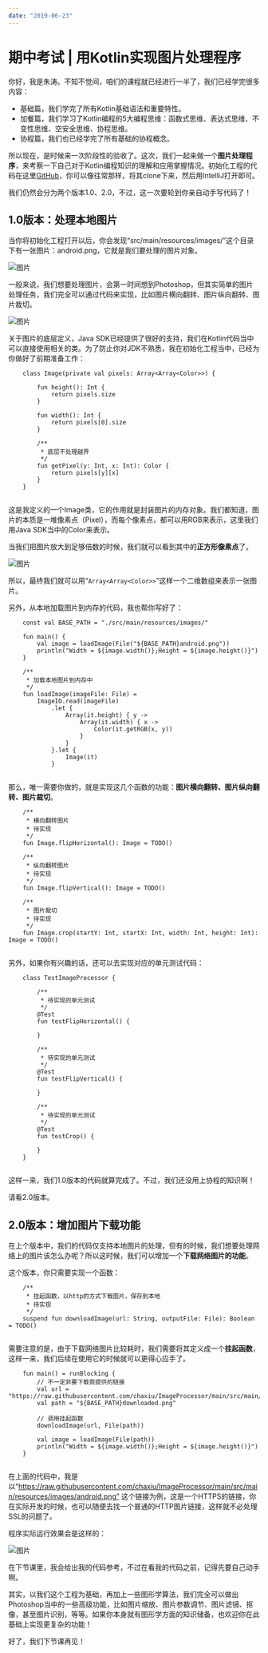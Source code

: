 ```yaml
---
date: "2019-06-23"
---  
```

      
# 期中考试 | 用Kotlin实现图片处理程序
你好，我是朱涛。不知不觉间，咱们的课程就已经进行一半了，我们已经学完很多内容：

* 基础篇，我们学完了所有Kotlin基础语法和重要特性。
* 加餐篇，我们学习了Kotlin编程的5大编程思维：函数式思维、表达式思维、不变性思维、空安全思维、协程思维。
* 协程篇，我们也已经学完了所有基础的协程概念。

所以现在，是时候来一次阶段性的验收了。这次，我们一起来做一个**图片处理程序**，来考察一下自己对于Kotlin编程知识的理解和应用掌握情况。初始化工程的代码在这里[GitHub](https://github.com/chaxiu/ImageProcessor.git)，你可以像往常那样，将其clone下来，然后用IntelliJ打开即可。

我们仍然会分为两个版本1.0、2.0，不过，这一次要轮到你亲自动手写代码了！

## 1.0版本：处理本地图片

当你将初始化工程打开以后，你会发现“src/main/resources/images/”这个目录下有一张图片：android.png，它就是我们要处理的图片对象。

![图片](/images/朱涛kotlin编程第一课/04.协程篇/resourceimage0d640de4da2977353d97631d88531feff464.png)

一般来说，我们想要处理图片，会第一时间想到Photoshop，但其实简单的图片处理任务，我们完全可以通过代码来实现，比如图片横向翻转、图片纵向翻转、图片裁切。

![图片](/images/朱涛kotlin编程第一课/04.协程篇/resourceimage45c6456e395f69c12b20e095959046fccac6.png)

关于图片的底层定义，Java SDK已经提供了很好的支持，我们在Kotlin代码当中可以直接使用相关的类。为了防止你对JDK不熟悉，我在初始化工程当中，已经为你做好了前期准备工作：

<!-- [[[read_end]]] -->

```
    class Image(private val pixels: Array<Array<Color>>) {
    
        fun height(): Int {
            return pixels.size
        }
    
        fun width(): Int {
            return pixels[0].size
        }
    
        /**
         * 底层不处理越界
         */
        fun getPixel(y: Int, x: Int): Color {
            return pixels[y][x]
        }
    }
    

```

这是我定义的一个Image类，它的作用就是封装图片的内存对象。我们都知道，图片的本质是一堆像素点（Pixel），而每个像素点，都可以用RGB来表示，这里我们用Java SDK当中的Color来表示。

当我们把图片放大到足够倍数的时候，我们就可以看到其中的**正方形像素点**了。

![图片](/images/朱涛kotlin编程第一课/04.协程篇/resourceimage4aa24a833f282d7f56e6c10707f9b36yy4a2.png)

所以，最终我们就可以用“`Array<Array<Color>>`”这样一个二维数组来表示一张图片。

另外，从本地加载图片到内存的代码，我也帮你写好了：

```
    const val BASE_PATH = "./src/main/resources/images/"
    
    fun main() {
        val image = loadImage(File("${BASE_PATH}android.png"))
        println("Width = ${image.width()};Height = ${image.height()}")
    }
    
    /**
     * 加载本地图片到内存中
     */
    fun loadImage(imageFile: File) =
        ImageIO.read(imageFile)
            .let {
                Array(it.height) { y ->
                    Array(it.width) { x ->
                        Color(it.getRGB(x, y))
                    }
                }
            }.let {
                Image(it)
            }
    

```

那么，唯一需要你做的，就是实现这几个函数的功能：**图片横向翻转、图片纵向翻转、图片裁切**。

```
    /**
     * 横向翻转图片
     * 待实现
     */
    fun Image.flipHorizontal(): Image = TODO()
    
    /**
     * 纵向翻转图片
     * 待实现
     */
    fun Image.flipVertical(): Image = TODO()
    
    /**
     * 图片裁切
     * 待实现
     */
    fun Image.crop(startY: Int, startX: Int, width: Int, height: Int): Image = TODO()
    

```

另外，如果你有兴趣的话，还可以去实现对应的单元测试代码：

```
    class TestImageProcessor {
    
        /**
         * 待实现的单元测试
         */
        @Test
        fun testFlipHorizontal() {
    
        }
    
        /**
         * 待实现的单元测试
         */
        @Test
        fun testFlipVertical() {
    
        }
    
        /**
         * 待实现的单元测试
         */
        @Test
        fun testCrop() {
    
        }
    }
    

```

这样一来，我们1.0版本的代码就算完成了。不过，我们还没用上协程的知识啊！

请看2.0版本。

## 2.0版本：增加图片下载功能

在上个版本中，我们的代码仅支持本地图片的处理，但有的时候，我们想要处理网络上的图片该怎么办呢？所以这时候，我们可以增加一个**下载网络图片的功能**。

这个版本，你只需要实现一个函数：

```
    /**
     * 挂起函数，以http的方式下载图片，保存到本地
     * 待实现
     */
    suspend fun downloadImage(url: String, outputFile: File): Boolean = TODO()
    

```

需要注意的是，由于下载网络图片比较耗时，我们需要将其定义成一个**挂起函数**，这样一来，我们后续在使用它的时候就可以更得心应手了。

```
    fun main() = runBlocking {
        // 不一定非要下载我提供的链接
        val url = "https://raw.githubusercontent.com/chaxiu/ImageProcessor/main/src/main/resources/images/android.png"
        val path = "${BASE_PATH}downloaded.png"
    
        // 调用挂起函数
        downloadImage(url, File(path))
    
        val image = loadImage(File(path))
        println("Width = ${image.width()};Height = ${image.height()}")
    }
    

```

在上面的代码中，我是以“<https://raw.githubusercontent.com/chaxiu/ImageProcessor/main/src/main/resources/images/android.png”> 这个链接为例，这是一个HTTPS的链接，你在实际开发的时候，也可以随便去找一个普通的HTTP图片链接，这样就不必处理SSL的问题了。

程序实际运行效果会是这样的：

![图片](/images/朱涛kotlin编程第一课/04.协程篇/resourceimagee771e7b549e6e97cffdd67e8379004773171.gif)

在下节课里，我会给出我的代码参考，不过在看我的代码之前，记得先要自己动手啊。

其实，以我们这个工程为基础，再加上一些图形学算法，我们完全可以做出Photoshop当中的一些高级功能，比如图片缩放、图片参数调节、图片滤镜、抠像，甚至图片识别，等等。如果你本身就有图形学方面的知识储备，也欢迎你在此基础上实现更复杂的功能！

好了，我们下节课再见！
